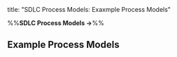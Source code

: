 <frontmatter>
title: "SDLC Process Models: Exaxmple Process Models"
</frontmatter>

<link rel="stylesheet" href="{{baseUrl}}/css/textbook.css">

<div class="website-content" id="all">

%%**SDLC Process Models →**%%

## Example Process Models

<div id="main">

<include src="xp/embed.md" boilerplate  />
<include src="scrum/embed.md" boilerplate  />
<include src="unifiedProcess/embed.md" boilerplate  />

</div>

</div>
